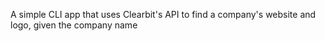 A simple CLI app that uses Clearbit's API to find a company's website and logo, given the company name
